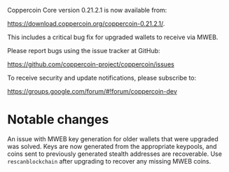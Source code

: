 Coppercoin Core version 0.21.2.1 is now available from:

 <https://download.coppercoin.org/coppercoin-0.21.2.1/>.

This includes a critical bug fix for upgraded wallets to receive via MWEB.

Please report bugs using the issue tracker at GitHub:

  <https://github.com/coppercoin-project/coppercoin/issues>

To receive security and update notifications, please subscribe to:

  <https://groups.google.com/forum/#!forum/coppercoin-dev>

Notable changes
===============

An issue with MWEB key generation for older wallets that were upgraded was solved.
Keys are now generated from the appropriate keypools, and coins sent to previously generated stealth addresses are recoverable.
Use `rescanblockchain` after upgrading to recover any missing MWEB coins.

